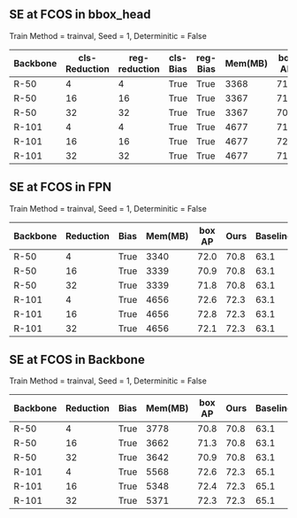 ## SE at FCOS in bbox_head 
Train Method = trainval,  Seed = 1,   Determinitic = False 

| Backbone | cls-Reduction | reg-reduction | cls-Bias | reg-Bias | Mem(MB) | box AP | Ours   | Baseline |
|----------|---------------|---------------|----------|----------|---------|--------|--------|----------|
| R-50     | 4             | 4             | True     | True     | 3368    | 71.2   | 70.8   | 63.1     |
| R-50     | 16            | 16            | True     | True     | 3367    | 71.2   | 70.8   | 63.1     |
| R-50     | 32            | 32            | True     | True     | 3367    | 70.2   | 70.8   | 63.1     |
| R-101    | 4             | 4             | True     | True     | 4677    | 71.5   | 72.7   | 65.1     |
| R-101    | 16            | 16            | True     | True     | 4677    | 72.0   | 72.7   | 65.1     |
| R-101    | 32            | 32            | True     | True     | 4677    | 71.4   | 72.7   | 65.1     |

## SE at FCOS in FPN 
Train Method = trainval,  Seed = 1,   Determinitic = False 

| Backbone | Reduction | Bias | Mem(MB) | box AP | Ours   | Baseline |
|----------|-----------|------|---------|--------|--------|----------|
| R-50     | 4         | True | 3340    | 72.0   | 70.8   | 63.1     |
| R-50     | 16        | True | 3339    | 70.9   | 70.8   | 63.1     |
| R-50     | 32        | True | 3339    | 71.8   | 70.8   | 63.1     |
| R-101    | 4         | True | 4656    | 72.6   | 72.3   | 63.1     |
| R-101    | 16        | True | 4656    | 72.8   | 72.3   | 63.1     |
| R-101    | 32        | True | 4656    | 72.1   | 72.3   | 63.1     |


## SE at FCOS in Backbone
Train Method = trainval,  Seed = 1,   Determinitic = False 


| Backbone | Reduction | Bias | Mem(MB) | box AP | Ours   | Baseline |
|----------|-----------|------|---------|--------|--------|----------|
| R-50     | 4         | True | 3778    | 70.8   | 70.8   | 63.1     |
| R-50     | 16        | True | 3662    | 71.3   | 70.8   | 63.1     |
| R-50     | 32        | True | 3642    | 70.9   | 70.8   | 63.1     |
| R-101    | 4         | True | 5568    | 72.6   | 72.3   | 65.1     |
| R-101    | 16        | True | 5348    | 72.4   | 72.3   | 65.1     |
| R-101    | 32        | True | 5371    | 72.3   | 72.3   | 65.1     |
